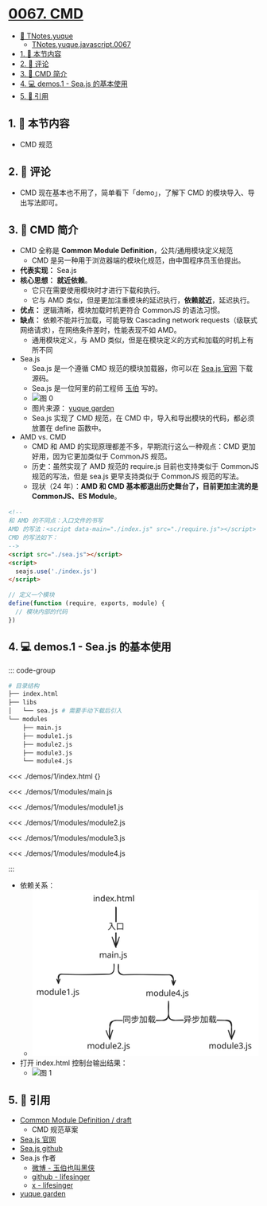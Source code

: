 # [0067. CMD](https://github.com/tnotesjs/TNotes.javascript/tree/main/notes/0067.%20CMD)

<!-- region:toc -->

- [📂 TNotes.yuque](https://www.yuque.com/tdahuyou/tnotes.yuque/)
  - [TNotes.yuque.javascript.0067](https://www.yuque.com/tdahuyou/tnotes.yuque/javascript.0067)
- [1. 🎯 本节内容](#1--本节内容)
- [2. 🫧 评论](#2--评论)
- [3. 📒 CMD 简介](#3--cmd-简介)
- [4. 💻 demos.1 - Sea.js 的基本使用](#4--demos1---seajs-的基本使用)
- [5. 🔗 引用](#5--引用)

<!-- endregion:toc -->

## 1. 🎯 本节内容

- CMD 规范

## 2. 🫧 评论

- CMD 现在基本也不用了，简单看下「demo」，了解下 CMD 的模块导入、导出写法即可。

## 3. 📒 CMD 简介

- CMD 全称是 **Common Module Definition**，公共/通用模块定义规范
  - CMD 是另一种用于浏览器端的模块化规范，由中国程序员玉伯提出。
- **代表实现：** Sea.js
- **核心思想：** **就近依赖**。
  - 它只在需要使用模块时才进行下载和执行。
  - 它与 AMD 类似，但是更加注重模块的延迟执行，**依赖就近**，延迟执行。
- **优点：** 逻辑清晰，模块加载时机更符合 CommonJS 的语法习惯。
- **缺点：** 依赖不能并行加载，可能导致 Cascading network requests（级联式网络请求），在网络条件差时，性能表现不如 AMD。
  - 通用模块定义，与 AMD 类似，但是在模块定义的方式和加载的时机上有所不同
- Sea.js
  - Sea.js 是一个遵循 CMD 规范的模块加载器，你可以在 [Sea.js 官网][2] 下载源码。
  - Sea.js 是一位阿里的前工程师 [玉伯][7] 写的。
  - ![图 0](https://cdn.jsdelivr.net/gh/tnotesjs/imgs@main/2025-09-19-07-42-26.png)
  - 图片来源： [yuque garden][4]
  - Sea.js 实现了 CMD 规范，在 CMD 中，导入和导出模块的代码，都必须放置在 define 函数中。
- AMD vs. CMD
  - CMD 和 AMD 的实现原理都差不多，早期流行这么一种观点：CMD 更加好用，因为它更加类似于 CommonJS 规范。
  - 历史：虽然实现了 AMD 规范的 require.js 目前也支持类似于 CommonJS 规范的写法，但是 sea.js 更早支持类似于 CommonJS 规范的写法。
  - 现状（24 年）：**AMD 和 CMD 基本都退出历史舞台了，目前更加主流的是 CommonJS、ES Module**。

```html
<!-- 
和 AMD 的不同点：入口文件的书写
AMD 的写法：<script data-main="./index.js" src="./require.js"></script>
CMD 的写法如下： 
-->
<script src="./sea.js"></script>
<script>
  seajs.use('./index.js')
</script>
```

```js
// 定义一个模块
define(function (require, exports, module) {
  // 模块内部的代码
})
```

## 4. 💻 demos.1 - Sea.js 的基本使用

::: code-group

```bash [目录结构]
# 目录结构
├── index.html
├── libs
│   └── sea.js # 需要手动下载后引入
└── modules
    ├── main.js
    ├── module1.js
    ├── module2.js
    ├── module3.js
    └── module4.js
```

<<< ./demos/1/index.html {}

<<< ./demos/1/modules/main.js

<<< ./demos/1/modules/module1.js

<<< ./demos/1/modules/module2.js

<<< ./demos/1/modules/module3.js

<<< ./demos/1/modules/module4.js

:::

- 依赖关系：
  - ![svg](./assets/1.svg)
- 打开 index.html 控制台输出结果：
  - ![图 1](https://cdn.jsdelivr.net/gh/tnotesjs/imgs@main/2025-09-19-08-34-40.png)

## 5. 🔗 引用

- [Common Module Definition / draft][3]
  - CMD 规范草案
- [Sea.js 官网][2]
- [Sea.js github][5]
- Sea.js 作者
  - [微博 - 玉伯也叫黑侠][1]
  - [github - lifesinger][7]
  - [x - lifesinger][6]
- [yuque garden][4]

[1]: https://weibo.com/lifesinger
[2]: https://seajs.github.io/seajs/docs/#intro
[3]: https://github.com/cmdjs/specification/blob/master/draft/module.md
[4]: https://www.yuque.com/yuquegarden
[5]: https://github.com/seajs/seajs/
[6]: https://x.com/lifesinger
[7]: https://github.com/lifesinger
